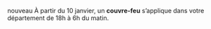 <div class="conseil conseil-orange">

<span class="nouveau">nouveau</span> À partir du 10 janvier, un **couvre-feu** s’applique dans votre département de 18h à 6h du matin.

</div>

